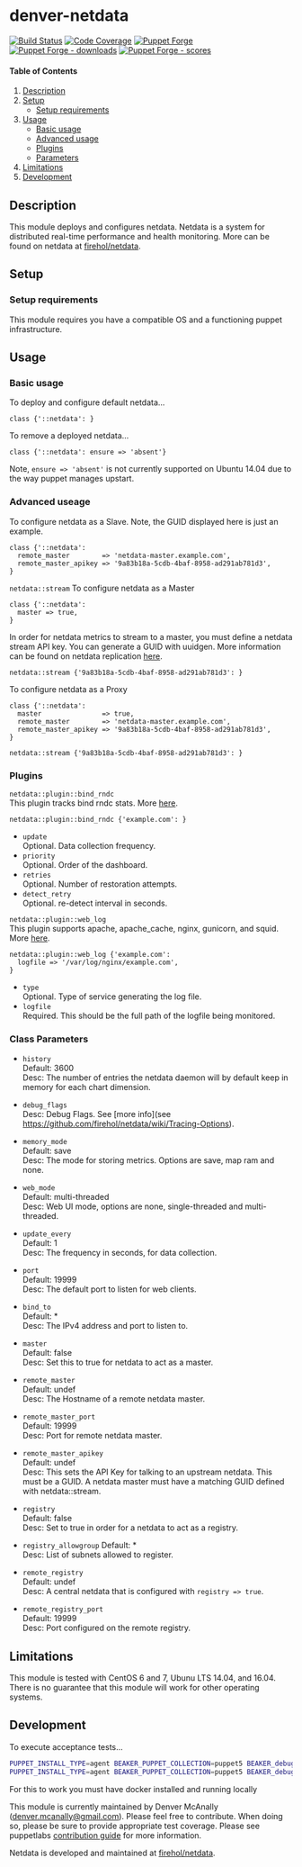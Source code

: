 # denver-netdata

[![Build Status](https://travis-ci.org/dmcanally/denver-netdata.svg?branch=master)](https://travis-ci.org/dmcanally/denver-netdata)
[![Code Coverage](https://coveralls.io/repos/github/dmcanally/denver-netdata/badge.svg?branch=master)](https://coveralls.io/github/dmcanally/denver-netdata)
[![Puppet Forge](https://img.shields.io/puppetforge/v/denver/netdata.svg)](https://forge.puppetlabs.com/denver/netdata)
[![Puppet Forge - downloads](https://img.shields.io/puppetforge/dt/denver/netdata.svg)](https://forge.puppetlabs.com/denver/netdata)
[![Puppet Forge - scores](https://img.shields.io/puppetforge/f/denver/netdata.svg)](https://forge.puppetlabs.com/denver/netdata)


#### Table of Contents

1. [Description](#description)
1. [Setup](#setup)
    * [Setup requirements](#setup-requirements)
1. [Usage](#usage)
    * [Basic usage](#basic-usage)
    * [Advanced usage](#advanced-use-cases)
    * [Plugins](#plugins)
    * [Parameters](#parameters)
1. [Limitations](#limitations)
1. [Development](#development)

## Description

This module deploys and configures netdata. Netdata is a system for distributed real-time performance and health monitoring. More can be found on netdata at [firehol/netdata](https://github.com/firehol/netdata). 

## Setup

### Setup requirements

This module requires you have a compatible OS and a functioning puppet infrastructure.

## Usage

### Basic  usage
To deploy and configure default netdata...
```puppet
class {'::netdata': }
```

To remove a deployed netdata...
```puppet
class {'::netdata': ensure => 'absent'}
```
Note, `ensure => 'absent'` is not currently supported on Ubuntu 14.04 due to the way puppet manages upstart.

### Advanced useage
To configure netdata as a Slave. Note, the GUID displayed here is just an example.
```puppet
class {'::netdata':
  remote_master        => 'netdata-master.example.com',
  remote_master_apikey => '9a83b18a-5cdb-4baf-8958-ad291ab781d3',
}
```
`netdata::stream`
To configure netdata as a Master
```puppet
class {'::netdata':
  master => true,
}
```
In order for netdata metrics to stream to a master, you must define a netdata stream API key. You can generate a GUID with uuidgen. More information can be found on netdata replication [here](https://github.com/firehol/netdata/wiki/Replication-Overview).
```puppet
netdata::stream {'9a83b18a-5cdb-4baf-8958-ad291ab781d3': }
```

To configure netdata as a Proxy
```puppet
class {'::netdata':
  master               => true,
  remote_master        => 'netdata-master.example.com',
  remote_master_apikey => '9a83b18a-5cdb-4baf-8958-ad291ab781d3',
}

netdata::stream {'9a83b18a-5cdb-4baf-8958-ad291ab781d3': }
```
### Plugins
`netdata::plugin::bind_rndc` <br/>
This plugin tracks bind rndc stats. More [here](https://github.com/firehol/netdata/tree/master/python.d#bind_rndc). <br/>
```puppet
netdata::plugin::bind_rndc {'example.com': }
```
 * `update` <br/>
   Optional. Data collection frequency. <br/>
 * `priority` <br/>
   Optional. Order of the dashboard. <br/>
 * `retries` <br/>
   Optional. Number of restoration attempts. <br/>
 * `detect_retry`<br/>
   Optional. re-detect interval in seconds. <br/>

`netdata::plugin::web_log` <br/>
This plugin supports apache, apache_cache, nginx, gunicorn, and squid. More [here](https://github.com/firehol/netdata/tree/master/python.d#web_log). <br/>
```puppet
netdata::plugin::web_log {'example.com':
  logfile => '/var/log/nginx/example.com',
}
```
 * `type` <br/>
   Optional. Type of service generating the log file. <br/>
 * `logfile` <br/>
    Required. This should be the full path of the logfile being monitored. <br/>


### Class Parameters

 * `history`<br/>
   Default: 3600<br/>
   Desc: The number of entries the netdata daemon will by default keep in memory for each chart dimension.<br/>

 * `debug_flags`<br/>
   Desc:    Debug Flags. See [more info](see https://github.com/firehol/netdata/wiki/Tracing-Options).<br/>

 * `memory_mode`<br/>
   Default: save<br/>
   Desc:    The mode for storing metrics. Options are save, map ram and none.<br/>

 * `web_mode`<br/>
   Default: multi-threaded<br/>
   Desc:    Web UI mode, options are none, single-threaded and multi-threaded.<br/>

 * `update_every`<br/>
   Default: 1<br/>
   Desc:    The frequency in seconds, for data collection.<br/>

 * `port`<br/>
   Default: 19999<br/>
   Desc:    The default port to listen for web clients.<br/>

 * `bind_to`<br/>
   Default: * <br/>
   Desc:    The IPv4 address and port to listen to.<br/>

 * `master`<br/>
   Default: false<br/>
   Desc:    Set this to true for netdata to act as a master.<br/>

 * `remote_master`<br/>
   Default: undef<br/>
   Desc:    The Hostname of a remote netdata master.<br/>

 * `remote_master_port`<br/>
   Default: 19999<br/>
   Desc:    Port for remote netdata master.<br/>

 * `remote_master_apikey`<br/>
   Default: undef<br/>
   Desc:    This sets the API Key for talking to an upstream netdata. This must be a GUID. A netdata master must have a matching GUID defined with netdata::stream.<br/>

 * `registry`<br/>
   Default: false<br/>
   Desc:    Set to true in order for a netdata to act as a registry.<br/>

 * `registry_allowgroup`
   Default: * <br/>
   Desc:    List of subnets allowed to register.<br/>

 * `remote_registry`<br/>
   Default: undef<br/>
   Desc:    A central netdata that is configured with `registry => true`.<br/>

 * `remote_registry_port`<br/>
   Default: 19999<br/>
   Desc:    Port configured on the remote registry.<br/>

## Limitations

This module is tested with CentOS 6 and 7, Ubunu LTS 14.04, and 16.04. There is no guarantee that this module will work for other operating systems.

## Development

To execute acceptance tests...
```bash
PUPPET_INSTALL_TYPE=agent BEAKER_PUPPET_COLLECTION=puppet5 BEAKER_debug=true BEAKER_set=docker/centos-7 bundle exec rake beaker
PUPPET_INSTALL_TYPE=agent BEAKER_PUPPET_COLLECTION=puppet5 BEAKER_debug=true BEAKER_set=docker/ubuntu-18.04 bundle exec rake beaker
```
For this to work you must have docker installed and running locally

This module is currently maintained by Denver McAnally (denver.mcanally@gmail.com). Please feel free to contribute. When doing so, please be sure to provide appropriate test coverage.
Please see puppetlabs [contribution guide](https://docs.puppetlabs.com/forge/contributing.html) for more information. 

Netdata is developed and maintained at [firehol/netdata](https://github.com/firehol/netdata).
